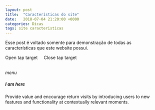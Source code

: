```yaml
---
layout: post
title:  "Características do site"
date:   2018-07-04 21:20:00 +0000
categories: Dicas
tags: site caracteristicas
---
```


Esse post é voltado somente para demonstração de todas as características que este website possui.

 <a class="waves-effect waves-light btn" onclick="$('.tap-target').tapTarget('open')">Open tap target</a>&nbsp;&nbsp;&nbsp;&nbsp;
 <a class="waves-effect waves-light btn" onclick="$('.tap-target').tapTarget('close')">Close tap target</a>
 <br>
 <br>

 <div class="fixed-action-btn" style="bottom: 45px; right: 24px;">
   <a id="menu" class="btn btn-floating btn-large cyan">
     <i class="material-icons">menu</i>
   </a>
 </div>

 <div class="tap-target cyan" data-target="menu">
   <div class="tap-target-content white-text">
     <h5>I am here</h5>
     <p class="white-text">Provide value and encourage return visits by introducing users to new features and functionality at contextually
       relevant moments.</p>
   </div>
 </div>
 
 <script>
   $(document).ready(function(){
    $('.tap-target').tapTarget();
  });
 </script>
